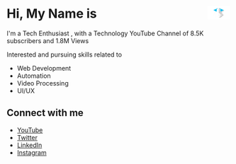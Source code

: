 # Hi, My Name is <img src="https://github.com/hrithwikbharadwaj/HrithwikBharadwaj/blob/master/logoHrithwik.png" width ="50" height= "30" style="float:right">



I'm a Tech Enthusiast , with a Technology YouTube Channel of 8.5K subscribers and 1.8M Views

Interested and pursuing skills related to
 - Web Development
 - Automation
 - Video Processing
 - UI/UX

## Connect with me
- [YouTube](https://www.youtube.com/HSBTechYt)
- [Twitter](https://www.twitter.com/HSBTechYt)
- [LinkedIn](https://www.linkedin.com/in/hrithwik-bharadwaj-a77810150/)
- [Instagram](https://www.instagram.com/thiru.jpg)
